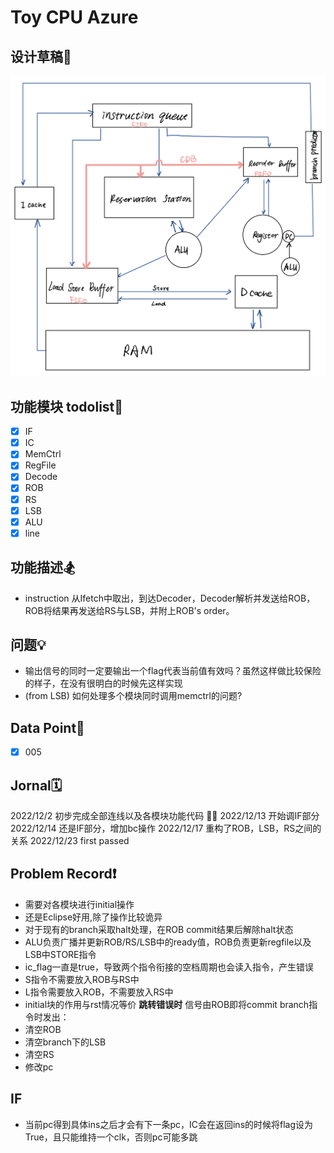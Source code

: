 # Toy CPU Azure

## 设计草稿📝
![assign](https://github.com/Jianglai-0023/CPU_Azure/blob/main/README.assets/IMG_1669.jpg)
## 功能模块 todolist🧩
- [x] IF
- [x] IC
- [x] MemCtrl
- [x] RegFile
- [x] Decode
- [x] ROB
- [x] RS
- [x] LSB
- [x] ALU
- [x] line
## 功能描述🏂
* instruction 从Ifetch中取出，到达Decoder，Decoder解析并发送给ROB，ROB将结果再发送给RS与LSB，并附上ROB's order。
## 问题💡
* 输出信号的同时一定要输出一个flag代表当前值有效吗？虽然这样做比较保险的样子，在没有很明白的时候先这样实现
* (from LSB) 如何处理多个模块同时调用memctrl的问题?

## Data Point🐾
- [x] 005

## Jornal🗓
2022/12/2 初步完成全部连线以及各模块功能代码 💁🏻
2022/12/13 开始调IF部分
2022/12/14 还是IF部分，增加bc操作
2022/12/17 重构了ROB，LSB，RS之间的关系
2022/12/23 first passed

## Problem Record❗️
* 需要对各模块进行initial操作
* 还是Eclipse好用,除了操作比较诡异
* 对于现有的branch采取halt处理，在ROB commit结果后解除halt状态
* ALU负责广播并更新ROB/RS/LSB中的ready值，ROB负责更新regfile以及LSB中STORE指令
* ic_flag一直是true，导致两个指令衔接的空档周期也会读入指令，产生错误
* S指令不需要放入ROB与RS中
* L指令需要放入ROB，不需要放入RS中
* initial块的作用与rst情况等价
**跳转错误时**
信号由ROB即将commit branch指令时发出：
* 清空ROB
* 清空branch下的LSB
* 清空RS
* 修改pc

## IF
* 当前pc得到具体ins之后才会有下一条pc，IC会在返回ins的时候将flag设为True，且只能维持一个clk，否则pc可能多跳